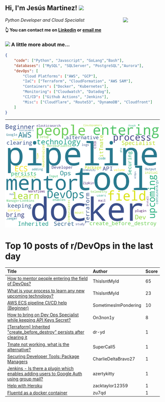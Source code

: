<!--
**jmartinezl/jmartinezl** is a ✨ _special_ ✨ repository because its `README.md` (this file) appears on your GitHub profile.

Here are some ideas to get you started:

- 🔭 I’m currently working on ...
- 🌱 I’m currently learning ...
- 👯 I’m looking to collaborate on ...
- 🤔 I’m looking for help with ...
- 💬 Ask me about ...
- 📫 How to reach me: ...
- 😄 Pronouns: ...
- ⚡ Fun fact: ...
-->

<h2>Hi, I'm Jesús Martinez! <img src="https://media.giphy.com/media/WUlplcMpOCEmTGBtBW/giphy.gif" width="30"> </h2>
<img align='right' src="https://media.giphy.com/media/NytMLKyiaIh6VH9SPm/giphy.gif" width="120">
<p><em>Python Developer and Cloud Specialist
</em></p>

**👆 You can contact me on [Linkedin](https://www.linkedin.com/in/jes%C3%BAs-martinez-2b7b10104/) or [email me](mailto:jesus.mtz.lorenzo@gmail.com)**

### <img src="https://media.giphy.com/media/VgCDAzcKvsR6OM0uWg/giphy.gif" width="50"> A little more about me...  

```json
{
    "code": ["Python", "Javascript", "GoLang","Bash"],
    "databases": ["MySQL", "SQLServer", "PostgreSQL","Aurora"],
    "devOps": [
        "Cloud Platforms": ["AWS", "GCP"],
        "IaC": ["Terraform", "CloudFormation", "AWS SAM"],
        "Containers": ["Docker", "Kubernetes"],
        "Monitoring": ["Cloudwatch", "Datadog"],
        "CI/CD": ["Github Actions", "Jenkins"],
        "Misc": ["Cloudflare", "Route53", "DynamoDB", "Cloudfront"]
    ]
}
```
---

![Wordcloud](./cloud.png)

# Top 10 posts of r/DevOps in the last day

| Title | Author | Score |
|:---|:---|:---|
| [How to mentor people entering the field of DevOps?](https://www.reddit.com/r/devops/comments/tbv3nj/how_to_mentor_people_entering_the_field_of_devops/) | ThisIsntMyId | 65 |
| [What is your process to learn any new upcoming technology?](https://www.reddit.com/r/devops/comments/tbuyaa/what_is_your_process_to_learn_any_new_upcoming/) | ThisIsntMyId | 23 |
| [AWS ECS pipeline CI/CD help (Beginner)](https://www.reddit.com/r/devops/comments/tc285m/aws_ecs_pipeline_cicd_help_beginner/) | SometimesImPondering | 10 |
| [How to bring on Dev Ops Specialist while keeping API Keys Secret?](https://www.reddit.com/r/devops/comments/tbtzbt/how_to_bring_on_dev_ops_specialist_while_keeping/) | On3non1y | 8 |
| [[Terraform] Inherited "create_before_destroy" persists after clearing it](https://www.reddit.com/r/devops/comments/tccs6x/terraform_inherited_create_before_destroy/) | dr-yd | 1 |
| [Tmate not working, what is the alternative?](https://www.reddit.com/r/devops/comments/tbxamh/tmate_not_working_what_is_the_alternative/) | SuperCall5 | 1 |
| [Securing Developer Tools: Package Managers](https://www.reddit.com/r/devops/comments/tcdrx1/securing_developer_tools_package_managers/) | CharlieDeltaBravo27 | 1 |
| [Jenkins - Is there a plugin which enables adding users to Google Auth using group mail?](https://www.reddit.com/r/devops/comments/tbr1qn/jenkins_is_there_a_plugin_which_enables_adding/) | azertykitty | 1 |
| [Help with Heroku](https://www.reddit.com/r/devops/comments/tbwojm/help_with_heroku/) | zacktaylor12359 | 1 |
| [Fluentd as a docker container](https://www.reddit.com/r/devops/comments/tbq8bf/fluentd_as_a_docker_container/) | zu7qd | 1 |
